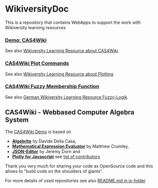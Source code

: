 # WikiversityDoc
This is a repository that contains WebApps to support the work with Wikiversity learning resources
<h3><a href="https://niebert.github.io/WikiversityDoc/index.html" target="_blank">Demo: CAS4Wiki</a></h3>
See also <a href="https://en.wikiversity.org/wiki/CAS4Wiki" target="_blank">Wikiversity Learning Resource about CAS4Wiki</a>.
<h3><a href="https://niebert.github.io/WikiversityDoc/cas4wiki_plotcommands.html" target="_blank">CAS4Wiki Plot Commands</a></h3>
See also <a href="https://en.wikiversity.org/wiki/Plot_(graphics)" target="_blank">Wikiversity Learning Resource about Plotting</a>.
<h3><a href="https://niebert.github.io/WikiversityDoc/cas4wiki_fuzzymembership.html" target="_blank">CAS4Wiki Fuzzy Membership Function</a></h3>
See also <a href="https://de.wikiversity.org/wiki/Fuzzylogik" target="_blank">German Wikiversity Learning Resource Fuzzy-Logik</a>.

## CAS4Wiki - Webbased Computer Algebra System 
The <a href="https://niebert.github.io/WikiversityDoc/cas4wiki.html" target="_blank">CAS4Wiki Demo</a> is based on

* **[Algebrite](https://algebrite.org)** by Davide Della Casa, 
* **[Mathematical Expression Evaluator](https://github.com/silentmatt/expr-eval)** by Matthew Crumley,
* **[JSON-Editor](https://www.github.com/jdorn/json-editor)** by Jeremy Dorn and 
* **[Plotly for Javascript](https://github.**com/plotly/plotly.js)** see [list of contributors](https://github.com/plotly/plotly.js/graphs/contributors)

Thank you very much for sharing your code as OpenSource code and this allows to "build code on the shoulders of giants". 

For more details of used repositories see also [README.md in js-folder](js/README.md)

